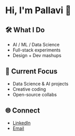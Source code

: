 # Hi, I'm Pallavi 👾  

## 🛠 What I Do  
- AI / ML / Data Science  
- Full-stack experiments  
- Design + Dev mashups  

## 📌 Current Focus  
- Data Science & AI projects  
- Creative coding  
- Open-source collabs  

## 🌐 Connect  
- [LinkedIn](https://www.linkedin.com/in/pallavimnaicker)  
- [Email](mailto:pallavicohort@gmail.com)  
